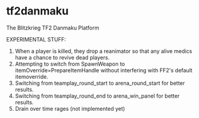 tf2danmaku
==========

The Blitzkrieg TF2 Danmaku Platform

EXPERIMENTAL STUFF:

1) When a player is killed, they drop a reanimator so that any alive medics have a chance to revive dead players.
2) Attempting to switch from SpawnWeapon to itemOverride=PrepareItemHandle without interfering with FF2's default itemoverride.
3) Switching from teamplay_round_start to arena_round_start for better results.
4) Switching from teamplay_round_end to arena_win_panel for better results.
5) Drain over time rages (not implemented yet)
